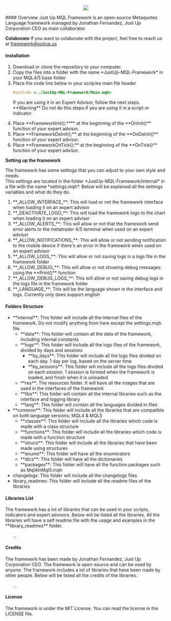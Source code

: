 <body>
<p align="center"><a href="https://symfony.com" target="_blank">
    <img src="https://s3.us-west-2.amazonaws.com/secure.notion-static.com/a405bc87-58fc-471b-8a07-f1ad1fb1fb52/Aadir_un_poco_de_texto.png?X-Amz-Algorithm=AWS4-HMAC-SHA256&X-Amz-Content-Sha256=UNSIGNED-PAYLOAD&X-Amz-Credential=AKIAT73L2G45EIPT3X45%2F20221211%2Fus-west-2%2Fs3%2Faws4_request&X-Amz-Date=20221211T182935Z&X-Amz-Expires=86400&X-Amz-Signature=6f9a25b5edace6250eeaa4d9de75b7abe55a2caa87cfadff9cd2b1c2da32d348&X-Amz-SignedHeaders=host&response-content-disposition=filename%3D%22A%25C3%25B1adir%2520un%2520poco%2520de%2520texto.png%22&x-id=GetObject">
</a></p>
#### Overview
Just Up MQL Framework is an open-source Metaquotes Language framework managed by Jonathan Fernandez, Just Up Corporation CEO as main collaborator.

**Colaborate**
If you want to colaborate with the project, feel free to reach us at [framework@justup.us](mailto:framework@justup.us "framework@justup.us")

#### Installation
<ol>
<li>Download or clone the repository to your computer. </li>
<li>Copy the files into a folder with the name *JustUp-MQL-Framework* in your MQL4/5 base folder</li>
<li>Place the code line below in your scrip/ea main file header</li>

```cpp
#include <../JustUp-MQL-Framework/Main.mqh>
```

<p>If you are using it in an Expert Advisor, follow the next steps.
**Warning** Do not do this steps if you are using it in a script or indicator.</p>
<li>Place **FrameworkInit();**** at the beginning of the **OnInit()** function of your expert advisor.</li>
<li>Place **FrameworkDeInit();** at the beginning of the **OnDeInit()** function of your expert advisor.</li>
<li>Place **FrameworkOnTick();** at the beginning of the **OnTick()** function of your expert advisor.</li>
</ol>

**Setting up the framework**
<p>The framework has some settings that you can adjust to your own style and needs.<br>
This settings are located in the folder *JustUp-MQL-Framework/internal* in a file with the name *settings.mqh*.
Below will be explained all the settings variables and what do they do.</p>
<ol>
<li>**_ALLOW_INTERFACE_**: This will load or not the framework interface when loading it on an expert advisor</li>
<li>**_DEACTIVATE_LOGO_**: This will load the framework logo to the chart when loading it on an expert advisor</li>
<li>**_ALLOW_ALERTS_**: This will allow or not that the framework send error alerts to the metatrader 4/5 terminal when used on an expert advisor</li>
<li>**_ALLOW_NOTIFICATIONS_**: This will allow or not sending notification to the mobile device if there's an error in the framework when used on an expert advisor</li>
<li>**_ALLOW_LOGS_**: This will allow or not saving logs in a logs file in the framework folder</li>
<li>**_ALLOW_DEBUG_**: This will allow or not showing debug messages using the **Print()** function</li>
<li>**_ALLOW_DEBUG_LOGS_**: This will allow or not saving debug logs in the logs file in the framework folder</li>
<li>**_LANGUAGE_**: This will be the language shown in the interface and logs. Currently only does support english</li>
</ol>

#### Folders Structure
<ul>
    <li>**internal**: This folder will include all the internal files of the framework. Do not modify anything from here except the settings.mqh file.
        <ul>
            <li>**data**: This folder will contain all the data of the framework, including internal constants</li>
            <li>**logs**: This folder will include all the logs files of the framework, divided by days and sessions
                <ul>
                    <li>**by_days**: This folder will include all the logs files divided on each day. 1 day per log, based on the server time</li>
                    <li>**by_sessions**: This folder will include all the logs files divided on each session. 1 session is formed when the framework is loaded, and finish when it is unloaded</li>
                </ul>
            <li>**res**: The resources folder. It will have all the images that are used in the interfaces of the framework</li>
            <li>**libs**: This folder will contain all the internal libraries such as the interface and logging library</li>
            <li>**lang**: This folder will contain all the languages divided in files</li>
        </ul>
    </li>
    <li>**common**: This folder will include all the libraries that are compatible on both language versions; MQL4 & MQL5
        <ul>
            <li>**classes**: This folder will include all the libraries which code is made with a class structure</li>
            <li>**functions**: This folder will include all the libraries which code is made with a function structure</li>
            <li>**strucs**: This folder will include all the libraries that have been made using structures</li>
            <li>**enums**: This folder will have all the enumerators</li>
            <li>**dics**: This folder will have all the dictionaries</li>
            <li>**packages**: This folder will have all the function packages such as Mql4InMql5.mqh</li>
        </ul>
    </li>
    <li>changelogs: This folder will include all the changelogs files</li>
    <li>library_readmes: This folder will include all the readme files of the libraries</li>
</ul>

#### Libraries List
<p>The framework has a lot of libraries that can be used in your scripts, indicators and expert advisors. Below will be listed all the libraries.
    All the libraries will have a self readme file with the usage and examples in the **library_readmes** folder.</p>
<ol>
    ...
</ol>

#### Credits
<p>The framework has been made by Jonathan Fernandez, Just Up Corporation CEO. The framework is open-source and can be used by anyone.
    The framework includes a lot of libraries that have been made by other people. Below will be listed all the credits of the libraries.</p>
<ol>
    ...
</ol>

#### License
<p>The framework is under the MIT License. You can read the license in the LICENSE file.</p>
</body>